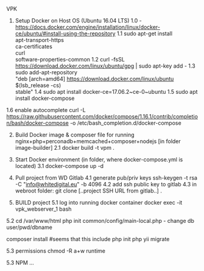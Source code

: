 VPK

1. Setup Docker on Host OS (Ubuntu 16.04 LTS)
1.0 - https://docs.docker.com/engine/installation/linux/docker-ce/ubuntu/#install-using-the-repository
1.1
sudo apt-get install \
    apt-transport-https \
    ca-certificates \
    curl \
    software-properties-common
1.2 
curl -fsSL https://download.docker.com/linux/ubuntu/gpg | sudo apt-key add -
1.3
sudo add-apt-repository \
   "deb [arch=amd64] https://download.docker.com/linux/ubuntu \
   $(lsb_release -cs) \
   stable"
1.4
sudo apt install docker-ce=17.06.2~ce-0~ubuntu
1.5
sudo apt install docker-compose

1.6 enable autocomplete
curl -L https://raw.githubusercontent.com/docker/compose/1.16.1/contrib/completion/bash/docker-compose -o /etc/bash_completion.d/docker-compose

2. Build Docker image & composer file for running nginx+php+perconadb+memcached+composer+nodejs
[in folder image-builder]
2.1 docker build -t vpm .

3. Start Docker environment (in folder, where docker-compose.yml is located)
3.1 docker-compose up -d

4. Pull project from WD Gitlab
4.1 generate pub/priv keys
ssh-keygen -t rsa -C "info@whitedigital.eu" -b 4096
4.2 add ssh public key to gitlab
4.3 in webroot folder: git clone [..project SSH URL from gitlab..] .

5. BUILD project
5.1 log into running docker container
docker exec -it vpk_webserver_1 bash

5.2 
cd /var/www/html
php init
common/config/main-local.php - change db user/pwd/dbname

composer install #seems that this include php init
php yii migrate

5.3 permissions
chmod -R a+w runtime


5.3 NPM ...
